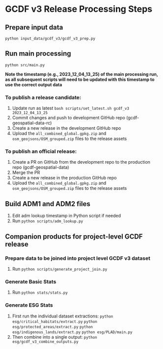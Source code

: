 
# GCDF v3 Release Processing Steps


## Prepare input data
`python input_data/gcdf_v3/gcdf_v3_prep.py`

## Run main processing
`python src/main.py`

**Note the timestamp (e.g., 2023_12_04_13_25) of the main processing run, as all subsequent scripts will need to be updated with this timestamp to use the correct output data**

### To publish a release candidate:
1. Update run as latest `bash scripts/set_latest.sh gcdf_v3 2023_12_04_13_25`
2. Commit changes and push to development GitHub repo (gcdf-geospatial-data-rc)
3. Create a new release in the development GitHub repo
4. Upload the `all_combined_global.gpkg.zip` and `osm_geojsons/OSM_grouped.zip` files to the release assets

### To publish an official release:
1. Create a PR on GitHub from the development repo to the production repo (gcdf-geospatial-data)
2. Merge the PR
3. Create a new release in the production GitHub repo
4. Upload the `all_combined_global.gpkg.zip` and `osm_geojsons/OSM_grouped.zip` files to the release assets


## Build ADM1 and ADM2 files
1. Edit adm lookup timestamp in Python script if needed
2. Run `python scripts/adm_lookup.py`


## Companion products for project-level GCDF release

### Prepare data to be joined into project level GCDF v3 dataset

1. Run `python scripts/generate_project_join.py`


### Generate Basic Stats

1. Run `python stats/stats.py`


### Generate ESG Stats

1. First run the individual dataset extractions:
`python esg/critical_habitats/extract.py`
`python esg/protected_areas/extract.py`
`python esg/indigenous_lands/extract.py`
`python esg/PLAD/main.py`
2. Then combine into a single output:
`python esg/gcdf_v3_combine_outputs.py`
